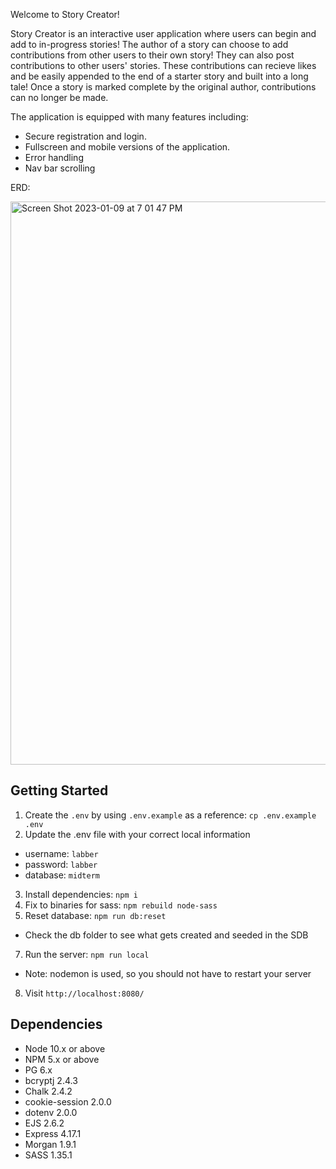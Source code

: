 Welcome to Story Creator!

Story Creator is an interactive user application where users can begin and add to in-progress stories! The author of a story can choose to add contributions from other users to their own story! They can also post contributions to other users' stories. These contributions can recieve likes and be easily appended to the end of a starter story and built into a long tale! Once a story is marked complete by the original author, contributions can no longer be made.

The application is equipped with many features including:
- Secure registration and login. 
- Fullscreen and mobile versions of the application.
- Error handling
- Nav bar scrolling

ERD: 

<img width="901" alt="Screen Shot 2023-01-09 at 7 01 47 PM" src="https://user-images.githubusercontent.com/87041176/212490975-50d97fec-3ad5-4d1c-839d-12bc183fd076.png">

## Getting Started

1. Create the `.env` by using `.env.example` as a reference: `cp .env.example .env`
2. Update the .env file with your correct local information 
  - username: `labber` 
  - password: `labber` 
  - database: `midterm`
3. Install dependencies: `npm i`
4. Fix to binaries for sass: `npm rebuild node-sass`
5. Reset database: `npm run db:reset`
  - Check the db folder to see what gets created and seeded in the SDB
7. Run the server: `npm run local`
  - Note: nodemon is used, so you should not have to restart your server
8. Visit `http://localhost:8080/`


## Dependencies

- Node 10.x or above
- NPM 5.x or above
- PG 6.x
- bcryptj 2.4.3
- Chalk 2.4.2
- cookie-session 2.0.0
- dotenv 2.0.0
- EJS 2.6.2
- Express 4.17.1
- Morgan 1.9.1
- SASS 1.35.1
